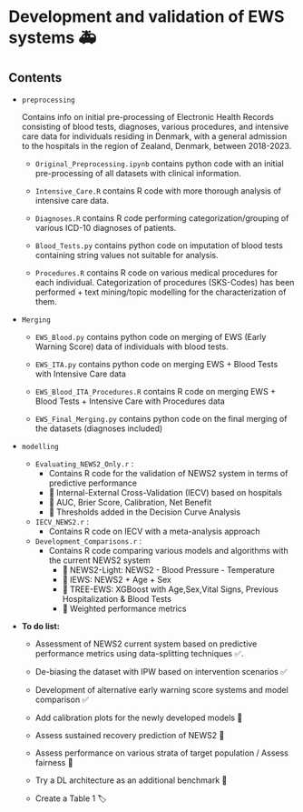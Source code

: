 # Development and validation of EWS systems 🚑

## Contents

-   `preprocessing`

    Contains info on initial pre-processing of Electronic Health Records consisting of blood tests, diagnoses, various procedures, and intensive care data for individuals residing in Denmark, with a general admission to the hospitals in the region of Zealand, Denmark, between 2018-2023.

    -   `Original_Preprocessing.ipynb` contains python code with an initial pre-processing of all datasets with clinical information.

    -   `Intensive_Care.R` contains R code with more thorough analysis of intensive care data.

    -   `Diagnoses.R` contains R code performing categorization/grouping of various ICD-10 diagnoses of patients.

    -   `Blood_Tests.py` contains python code on imputation of blood tests containing string values not suitable for analysis.

    -   `Procedures.R` contains R code on various medical procedures for each individual. Categorization of procedures (SKS-Codes) has been performed + text mining/topic modelling for the characterization of them.

-   `Merging`

    -   `EWS_Blood.py` contains python code on merging of EWS (Early Warning Score) data of individuals with blood tests.

    -   `EWS_ITA.py` contains python code on merging EWS + Blood Tests with Intensive Care data

    -   `EWS_Blood_ITA_Procedures.R` contains R code on merging EWS + Blood Tests + Intensive Care with Procedures data

    -   `EWS_Final_Merging.py` contains python code on the final merging of the datasets (diagnoses included)

-   `modelling`

    -   `Evaluating_NEWS2_Only.r` :
        -   Contains R code for the validation of NEWS2 system in terms of predictive performance
        -   🔗 Internal-External Cross-Validation (IECV) based on hospitals
        -   🔗 AUC, Brier Score, Calibration, Net Benefit
        -   🔗 Thresholds added in the Decision Curve Analysis
    -   `IECV_NEWS2.r` :
        -   Contains R code on IECV with a meta-analysis approach
    -   `Development_Comparisons.r` :
        -   Contains R code comparing various models and algorithms with the current NEWS2 system
            -   🔗 NEWS2-Light: NEWS2 - Blood Pressure - Temperature
            -   🔗 IEWS: NEWS2 + Age + Sex
            -   🔗 TREE-EWS: XGBoost with Age,Sex,Vital Signs, Previous Hospitalization & Blood Tests
            -   🔗 Weighted performance metrics

-   **To do list:**

    -   Assessment of NEWS2 current system based on predictive performance metrics using data-splitting techniques ✅.

    -   De-biasing the dataset with IPW based on intervention scenarios ✅

    -   Development of alternative early warning score systems and model comparison ✅
 
    -   Add calibration plots for the newly developed models 🔨
 
    -   Assess sustained recovery prediction of NEWS2  🔨

    -   Assess performance on various strata of target population / Assess fairness 🔨

    -   Try a DL architecture as an additional benchmark 🔨

    -   Create a Table 1 🏷️
